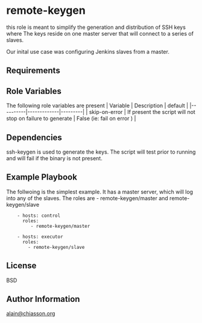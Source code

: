 remote-keygen
=============

this role is meant to simplify the generation and distribution of SSH keys where
The keys reside on one master server that will connect to a series of slaves.

Our inital use case was configuring Jenkins slaves from a master.

Requirements
------------



Role Variables
--------------

The following role variables are present
| Variable | Description | default |
|----------|-------------|---------|
| skip-on-error  | If present the script will not stop on failure to generate | False (ie: fail on error ) |


Dependencies
------------

ssh-keygen is used to generate the keys. The script will test prior to running
and will fail if the binary is not present.

Example Playbook
----------------

The follwoing is the simplest example. It has a master server, which will log
into any of the slaves. The roles are - remote-keygen/master and remote-keygen/slave

```
    - hosts: control
      roles:
         - remote-keygen/master

    - hosts: executor
      roles:
        - remote-keygen/slave
```

License
-------

BSD

Author Information
------------------

alain@chiasson.org
